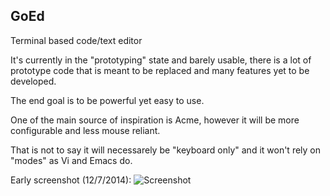 ## GoEd 
Terminal based code/text editor

It's currently in the "prototyping" state and barely usable, there is a lot of prototype code that is meant to be replaced and many features yet to be developed.

The end goal is to be powerful yet easy to use.

One of the main source of inspiration is Acme, however it will be more configurable and less mouse reliant.

That is not to say it will necessarely be "keyboard only" and it won't rely on "modes" as Vi and Emacs do.

Early screenshot (12/7/2014): 
![Screenshot](https://github.com/tcolar/goed/screenshot.png)


